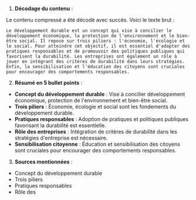1) **Décodage du contenu** :

Le contenu compressé a été décodé avec succès. Voici le texte brut :

```
Le développement durable est un concept qui vise à concilier le développement économique, la protection de l'environnement et le bien-être social. Il repose sur trois piliers : l'économie, l'écologie et le social. Pour atteindre cet objectif, il est essentiel d'adopter des pratiques responsables et de promouvoir des politiques publiques qui favorisent la durabilité. Les entreprises ont également un rôle à jouer en intégrant des critères de durabilité dans leurs stratégies. Enfin, la sensibilisation et l'éducation des citoyens sont cruciales pour encourager des comportements responsables.
```

2) **Résumé en 5 bullet points** :

- **Concept du développement durable** : Vise à concilier développement économique, protection de l'environnement et bien-être social.
- **Trois piliers** : Économie, écologie et social sont les fondements du développement durable.
- **Pratiques responsables** : Adoption de pratiques et politiques publiques favorisant la durabilité est essentielle.
- **Rôle des entreprises** : Intégration de critères de durabilité dans les stratégies d'entreprise est nécessaire.
- **Sensibilisation citoyenne** : Éducation et sensibilisation des citoyens sont cruciales pour encourager des comportements responsables.

3) **Sources mentionnées** :

- Concept du développement durable
- Trois piliers
- Pratiques responsables
- Rôle des
